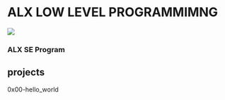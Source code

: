 # ALX LOW LEVEL PROGRAMMIMNG
![](https://upload.wikimedia.org/wikipedia/commons/thumb/1/18/C_Programming_Language.svg/64px-C_Programming_Language.svg.png)
### ALX SE Program
## projects
0x00-hello_world

